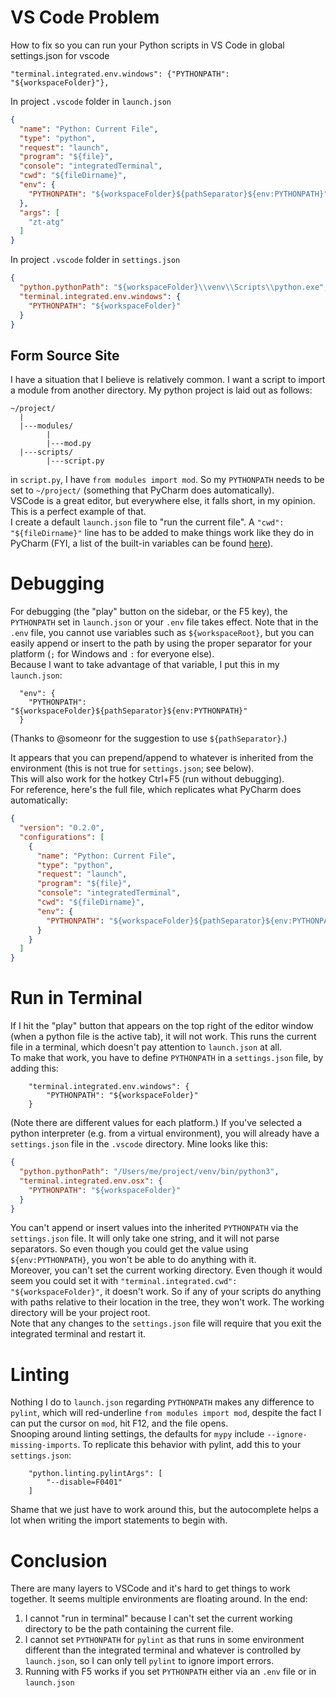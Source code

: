# VS Code Problem

How to fix so you can run your Python scripts in VS Code in global settings.json for vscode
```text
"terminal.integrated.env.windows": {"PYTHONPATH": "${workspaceFolder}"},
```
In project `.vscode` folder in `launch.json`
```json
{
  "name": "Python: Current File",
  "type": "python",
  "request": "launch",
  "program": "${file}",
  "console": "integratedTerminal",
  "cwd": "${fileDirname}",
  "env": {
    "PYTHONPATH": "${workspaceFolder}${pathSeparator}${env:PYTHONPATH}"
  },
  "args": [
    "zt-atg"
  ]
}
```
In project `.vscode` folder in `settings.json`
```json
{
  "python.pythonPath": "${workspaceFolder}\\venv\\Scripts\\python.exe",
  "terminal.integrated.env.windows": {
    "PYTHONPATH": "${workspaceFolder}"
  }
}
```

## Form Source Site
I have a situation that I believe is relatively common. I want a script to import a module from another directory. My
python project is laid out as follows:
```text
~/project/
  |
  |---modules/
        |
        |---mod.py
  |---scripts/
        |---script.py
```
in `script.py`, I have `from modules import mod`. So my `PYTHONPATH` needs to be set to `~/project/` (something that 
PyCharm does automatically).  
VSCode is a great editor, but everywhere else, it falls short, in my opinion. This is a perfect example of that.  
I create a default `launch.json` file to "run the current file". A `"cwd": "${fileDirname}"` line has to be added to
make things work like they do in PyCharm (FYI, a list of the built-in variables can be found [here](https://code.visualstudio.com/docs/editor/variables-reference)).

# Debugging
For debugging (the "play" button on the sidebar, or the F5 key), the `PYTHONPATH` set in `launch.json` or your `.env`
file takes effect. Note that in the `.env` file, you cannot use variables such as `${workspaceRoot}`, but you can easily
append or insert to the path by using the proper separator for your platform (`;` for Windows and `:` for everyone
else).  
Because I want to take advantage of that variable, I put this in my `launch.json`:
```text
  "env": {
    "PYTHONPATH": "${workspaceFolder}${pathSeparator}${env:PYTHONPATH}"
  }
```
(Thanks to @someonr for the suggestion to use `${pathSeparator}`.)  

It appears that you can prepend/append to whatever is inherited from the environment (this is not true for
`settings.json`; see below).  
This will also work for the hotkey Ctrl+F5 (run without debugging).  
For reference, here's the full file, which replicates what PyCharm does automatically:
```json
{
  "version": "0.2.0",
  "configurations": [
    {
      "name": "Python: Current File",
      "type": "python",
      "request": "launch",
      "program": "${file}",
      "console": "integratedTerminal",
      "cwd": "${fileDirname}",
      "env": {
        "PYTHONPATH": "${workspaceFolder}${pathSeparator}${env:PYTHONPATH}"
      }
    }
  ]
}
```

# Run in Terminal
If I hit the "play" button that appears on the top right of the editor window (when a python file is the active tab), it
will not work. This runs the current file in a terminal, which doesn't pay attention to `launch.json` at all.  
To make that work, you have to define `PYTHONPATH` in a `settings.json` file, by adding this:
```text
    "terminal.integrated.env.windows": {
	    "PYTHONPATH": "${workspaceFolder}"
	}
```
(Note there are different values for each platform.) If you've selected a python interpreter (e.g. from a virtual
environment), you will already have a `settings.json` file in the `.vscode` directory. Mine looks like this:
```json
{
  "python.pythonPath": "/Users/me/project/venv/bin/python3",
  "terminal.integrated.env.osx": {
    "PYTHONPATH": "${workspaceFolder}"
  }
}
```
You can't append or insert values into the inherited `PYTHONPATH` via the `settings.json` file. It will only take one
string, and it will not parse separators. So even though you could get the value using `${env:PYTHONPATH}`, you won't be
able to do anything with it.  
Moreover, you can't set the current working directory. Even though it would seem you could set it with
`"terminal.integrated.cwd": "${workspaceFolder}"`, it doesn't work. So if any of your scripts do anything with paths
relative to their location in the tree, they won't work. The working directory will be your project root.  
Note that any changes to the `settings.json` file will require that you exit the integrated terminal and restart it.

# Linting
Nothing I do to `launch.json` regarding `PYTHONPATH` makes any difference to `pylint`, which will red-underline
`from modules import mod`, despite the fact I can put the cursor on `mod`, hit F12, and the file opens.  
Snooping around linting settings, the defaults for `mypy` include `--ignore-missing-imports`. To replicate this behavior 
with pylint, add this to your `settings.json`:
```text
    "python.linting.pylintArgs": [
        "--disable=F0401"
    ] 
```
Shame that we just have to work around this, but the autocomplete helps a lot when writing the import statements to
begin with.

# Conclusion
There are many layers to VSCode and it's hard to get things to work together. It seems multiple environments are
floating around. In the end:
1. I cannot "run in terminal" because I can't set the current working directory to be the path containing the current
   file.
2. I cannot set `PYTHONPATH` for `pylint` as that runs in some environment different than the integrated terminal and
   whatever is controlled by `launch.json`, so I can only tell `pylint` to ignore import errors.
3. Running with F5 works if you set `PYTHONPATH` either via an `.env` file or in `launch.json`
 